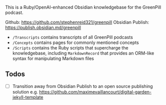This is a Ruby/OpenAI-enhanced Obsidian knowledgebase for the GreenPill podcast.

Github: https://github.com/stephenreid321/greenpill
Obsidian Publish: https://publish.obsidian.md/greenpill

* `/Transcripts` contains transcripts of all GreenPill podcasts
* `/Concepts` contains pages for commonly mentioned concepts 
* `/Scripts` contains the Ruby scripts that supercharge the knowledgebase, including `MarkdownRecord` that provides an ORM-like syntax for manipulating Markdown files

## Todos
- [ ] Transition away from Obsidian Publish to an open source publishing solution e.g. https://github.com/maximevaillancourt/digital-garden-jekyll-template